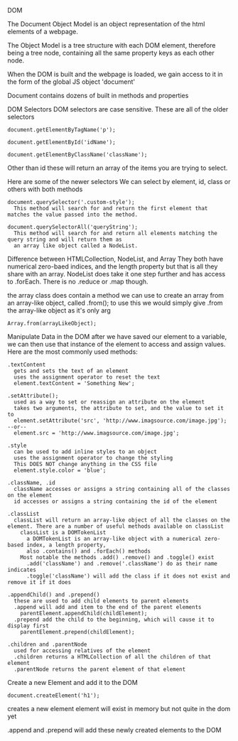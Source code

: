 DOM

  The Document Object Model is an object representation of the html elements of a webpage.

  The Object Model is a tree structure with each DOM element, therefore being a tree node, containing all the same property keys as each other node.

  When the DOM is built and the webpage is loaded, we gain access to it in the form of the global JS object 'document'

  Document contains dozens of built in methods and properties

DOM Selectors
  DOM selectors are case sensitive.
  These are all of the older selectors

    document.getElementByTagName('p');

    document.getElementById('idName');

    document.getElementByClassName('className');
  
  Other than id these will return an array of the items you are trying to select.

  Here are some of the newer selectors
  We can select by element, id, class or others with both methods

    document.querySelector('.custom-style');
      This method will search for and return the first element that matches the value passed into the method.

    document.querySelectorAll('queryString');
      This method will search for and return all elements matching the query string and will return them as 
      an array like object called a NodeList.

Difference between HTMLCollection, NodeList, and Array
  They both have numerical zero-baed indices, and the length property but that is all they share with an array. 
  NodeList does take it one step further and has access to .forEach. There is no .reduce or .map though.

  the array class does contain a method we can use to create an array from an array-like object, called .from();
  to use this we would simply give .from the array-like object as it's only arg

    Array.from(arrayLikeObject);


Manipulate Data in the DOM
  after we have saved our element to a variable, we can then use that instance of the element to access and assign values.
  Here are the most commonly used methods:

    .textContent
      gets and sets the text of an element
      uses the assignment operator to reset the text
      element.textContent = 'Something New';

    .setAttribute();
      used as a way to set or reassign an attribute on the element
      takes two arguments, the attribute to set, and the value to set it to
      element.setAttribute('src', 'http://www.imagsource.com/image.jpg'); --or--
      element.src = 'http://www.imagsource.com/image.jpg';

    .style
      can be used to add inline styles to an object
      uses the assignment operator to change the styling
      This DOES NOT change anything in the CSS file
      element.style.color = 'blue';

    .className, .id
      className accesses or assigns a string containing all of the classes on the element
      id accesses or assigns a string containing the id of the element

    .classList
      classList will return an array-like object of all the classes on the element. There are a number of useful methods available on classList
        classList is a DOMTokenList
          a DOMTokenList is an array-like object with a numerical zero-based index, a length property,
          also .contains() and .forEach() methods
        Most notable the methods .add() .remove() and .toggle() exist
          .add('className') and .remove('.className') do as their name indicates
          .toggle('className') will add the class if it does not exist and remove it if it does

    .appendChild() and .prepend()
      these are used to add child elements to parent elements
      .append will add and item to the end of the parent elements
        parentElement.appendChild(childElement);
      .prepend add the child to the beginning, which will cause it to display first
        parentElement.prepend(childElement);

    .children and .parentNode
      used for accessing relatives of the element
      .children returns a HTMLCollection of all the children of that element
      .parentNode returns the parent element of that element
    
Create a new Element and add it to the DOM
    
    document.createElement('h1');
  creates a new element
  element will exist in memory but not quite in the dom yet

  .append and .prepend will add these newly created elements to the DOM